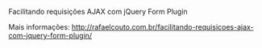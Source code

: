 Facilitando requisições AJAX com jQuery Form Plugin

Mais informações: http://rafaelcouto.com.br/facilitando-requisicoes-ajax-com-jquery-form-plugin/

